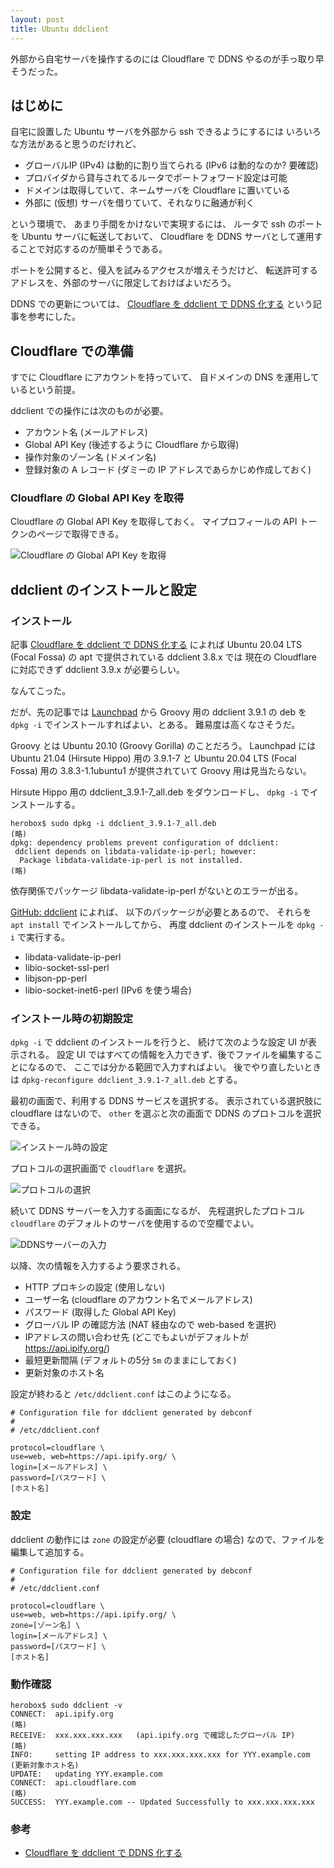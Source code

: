 ```yaml
---
layout: post
title: Ubuntu ddclient
---
```

外部から自宅サーバを操作するのには
Cloudflare で DDNS やるのが手っ取り早そうだった。

## はじめに

自宅に設置した Ubuntu サーバを外部から ssh できるようにするには
いろいろな方法があると思うのだけれど、

+ グローバルIP (IPv4) は動的に割り当てられる (IPv6 は動的なのか? 要確認)
+ プロバイダから貸与されてるルータでポートフォワード設定は可能
+ ドメインは取得していて、ネームサーバを Cloudflare に置いている
+ 外部に (仮想) サーバを借りていて、それなりに融通が利く

という環境で、
あまり手間をかけないで実現するには、
ルータで ssh のポートを Ubuntu サーバに転送しておいて、
Cloudflare を DDNS サーバとして運用することで対応するのが簡単そうである。

ポートを公開すると、侵入を試みるアクセスが増えそうだけど、
転送許可するアドレスを、外部のサーバに限定しておけばよいだろう。

DDNS での更新については、
[Cloudflare を ddclient で DDNS 化する](https://zenn.dev/akaregi/articles/4a0db32a4d40a7)
という記事を参考にした。

## Cloudflare での準備

すでに Cloudflare にアカウントを持っていて、
自ドメインの DNS を運用しているという前提。

ddclient での操作には次のものが必要。

+ アカウント名 (メールアドレス)
+ Global API Key (後述するように Cloudflare から取得)
+ 操作対象のゾーン名 (ドメイン名)
+ 登録対象の A レコード (ダミーの IP アドレスであらかじめ作成しておく)


### Cloudflare の Global API Key を取得

Cloudflare の Global API Key を取得しておく。
マイプロフィールの API トークンのページで取得できる。

![Cloudflare の Global API Key を取得](/images/2021-09-23-ddclient-cloudflare-apikey.png)

## ddclient のインストールと設定

### インストール

記事
[Cloudflare を ddclient で DDNS 化する](https://zenn.dev/akaregi/articles/4a0db32a4d40a7)
によれば
Ubuntu 20.04 LTS (Focal Fossa) の apt で提供されている ddclient 3.8.x では
現在の Cloudflare に対応できず ddclient 3.9.x が必要らしい。

なんてこった。

だが、先の記事では
[Launchpad](https://launchpad.net/ubuntu/+source/ddclient)
から
Groovy 用の ddclient 3.9.1 の deb を `dpkg -i` でインストールすればよい、とある。
難易度は高くなさそうだ。

Groovy とは Ubuntu 20.10 (Groovy Gorilla) のことだろう。
Launchpad には Ubuntu 21.04 (Hirsute Hippo) 用の 3.9.1-7 と
Ubuntu 20.04 LTS (Focal Fossa) 用の 3.8.3-1.1ubuntu1 が提供されていて
Groovy 用は見当たらない。

Hirsute Hippo 用の
ddclient_3.9.1-7_all.deb
をダウンロードし、
`dpkg -i`
でインストールする。


```
herobox$ sudo dpkg -i ddclient_3.9.1-7_all.deb
(略)
dpkg: dependency problems prevent configuration of ddclient:
 ddclient depends on libdata-validate-ip-perl; however:
  Package libdata-validate-ip-perl is not installed.
(略)
```

依存関係でパッケージ
libdata-validate-ip-perl
がないとのエラーが出る。

[GitHub: ddclient](https://github.com/ddclient/ddclient#ubuntu-style-rc-files-and-daemon-mode)
によれば、
以下のパッケージが必要とあるので、
それらを `apt install` でインストールしてから、
再度 ddclient のインストールを `dpkg -i` で実行する。

+ libdata-validate-ip-perl
+ libio-socket-ssl-perl
+ libjson-pp-perl
+ libio-socket-inet6-perl (IPv6 を使う場合)


### インストール時の初期設定

`dpkg -i` で ddclient のインストールを行うと、
続けて次のような設定 UI が表示される。
設定 UI ではすべての情報を入力できず、後でファイルを編集することになるので、
ここでは分かる範囲で入力すればよい。
後でやり直したいときは `dpkg-reconfigure ddclient_3.9.1-7_all.deb` とする。

最初の画面で、利用する DDNS サービスを選択する。
表示されている選択肢に cloudflare はないので、
`other`
を選ぶと次の画面で DDNS のプロトコルを選択できる。

![インストール時の設定](/images/2021-09-23-ddclient-configure.png)

プロトコルの選択画面で `cloudflare` を選択。

![プロトコルの選択](/images/2021-09-23-ddclient-configure-protocol.png)

続いて DDNS サーバーを入力する画面になるが、
先程選択したプロトコル `cloudflare` のデフォルトのサーバを使用するので空欄でよい。

![DDNSサーバーの入力](/images/2021-09-23-ddclient-configure-server.png)

以降、次の情報を入力するよう要求される。

+ HTTP プロキシの設定 (使用しない)
+ ユーザー名 (cloudflare のアカウント名でメールアドレス)
+ パスワード (取得した Global API Key)
+ グローバル IP の確認方法 (NAT 経由なので web-based を選択)
+ IPアドレスの問い合わせ先 (どこでもよいがデフォルトが https://api.ipify.org/)
+ 最短更新間隔 (デフォルトの5分 `5m` のままにしておく)
+ 更新対象のホスト名

設定が終わると
`/etc/ddclient.conf`
はこのようになる。

```
# Configuration file for ddclient generated by debconf
#
# /etc/ddclient.conf

protocol=cloudflare \
use=web, web=https://api.ipify.org/ \
login=[メールアドレス] \
password=[パスワード] \
[ホスト名]
```

### 設定

ddclient の動作には `zone` の設定が必要
(cloudflare の場合)
なので、ファイルを編集して追加する。 

```
# Configuration file for ddclient generated by debconf
#
# /etc/ddclient.conf

protocol=cloudflare \
use=web, web=https://api.ipify.org/ \
zone=[ゾーン名] \
login=[メールアドレス] \
password=[パスワード] \
[ホスト名]
```

### 動作確認

```
herobox$ sudo ddclient -v
CONNECT:  api.ipify.org
(略)
RECEIVE:  xxx.xxx.xxx.xxx   (api.ipify.org で確認したグローバル IP)
(略)
INFO:     setting IP address to xxx.xxx.xxx.xxx for YYY.example.com (更新対象ホスト名)
UPDATE:   updating YYY.example.com
CONNECT:  api.cloudflare.com
(略)
SUCCESS:  YYY.example.com -- Updated Successfully to xxx.xxx.xxx.xxx
```

### 参考

+ [Cloudflare を ddclient で DDNS 化する](https://zenn.dev/akaregi/articles/4a0db32a4d40a7)

